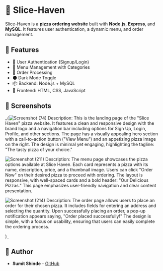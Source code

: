 # 🍕 Slice-Haven

Slice-Haven is a **pizza ordering website** built with **Node.js**, **Express**, and **MySQL**. It features user authentication, a dynamic menu, and order management.

## 🚀 Features
- 📌 User Authentication (Signup/Login)
- 📜 Menu Management with Categories
- 🛒 Order Processing
- 🌑 Dark Mode Toggle
- 📦 Backend: Node.js + MySQL
- 🎨 Frontend: HTML, CSS, JavaScript


## 📸 Screenshots
_(![Screenshot (74)](https://github.com/user-attachments/assets/945caa66-7f77-43c6-865d-cc4055ca3937)
Description: This is the landing page of the "Slice Haven" pizza website. It features a clean and responsive design with the brand logo and a navigation bar including options for Sign Up, Login, Profile, and other sections. The page has a visually appealing hero section with a call-to-action button ("View Menu") and an appetizing pizza image on the right. The design is minimal yet engaging, highlighting the tagline: "The tasty pizza of your choice."

![Screenshot (211)](https://github.com/user-attachments/assets/866c62f3-d96a-4be8-806d-a7ed60701f12)
Description: The menu page showcases the pizza options available at Slice Haven. Each card represents a pizza with its name, description, price, and a thumbnail image. Users can click "Order Now" on their desired pizza to proceed with ordering. The layout is responsive, with well-spaced cards and a bold header: "Our Delicious Pizzas." This page emphasizes user-friendly navigation and clear content presentation.

![Screenshot (214)](https://github.com/user-attachments/assets/64f5e8c2-7950-4527-8dca-de3e3d868d87)
Description: The order page allows users to place an order for their chosen pizza. It includes fields for entering an address and selecting the quantity. Upon successfully placing an order, a pop-up notification appears saying, "Order placed successfully!" The design is simple, with a focus on usability, ensuring that users can easily complete the ordering process.




 )_

## 👤 Author
- **Sumit Shinde** - [GitHub](https://github.com/Sumit96k/Pizza-shop)

